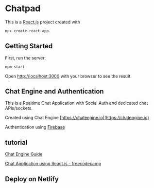 # Chatpad

This is a [React.js](https://reactjs.org/) project created with 
```bash
npx create-react-app.
```

## Getting Started

First, run the server:

```bash
npm start
```
Open [http://localhost:3000](http://localhost:3000) with your browser to see the result.

## Chat Engine and Authentication
This is a Realtime Chat Application with Social Auth and dedicated chat APIs/sockets.

Created using Chat Engine [https://chatengine.io](https://chatengine.io) 

Authentication using [Firebase](https://firebase.google.com/?gclid=Cj0KCQjw24qHBhCnARIsAPbdtlJQdb3roBeFWOQ8e4tMJ_TtLSyxxpa_2ERqBOv09SM2wfCqEcJwOXIaAsKsEALw_wcB&gclsrc=aw.ds)

## tutorial

[Chat Engine Guide](https://www.npmjs.com/package/react-chat-engine)

[Chat Application using React.js - freecodecamp](https://www.freecodecamp.org/news/building-a-modern-chat-application-with-react-js-558896622194/)

## Deploy on Netlify


